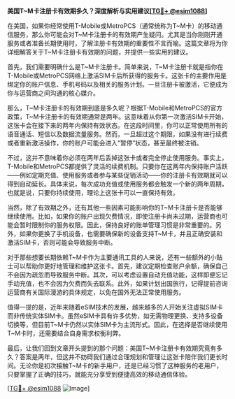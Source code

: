 **美国T~M卡注册卡有效期多久？深度解析与实用建议[[TG💪+ @esim1088](https://t.me/s/esim1088)]**

在美国，如果你经常使用T-Mobile或MetroPCS（通常统称为T~M卡）的移动通信服务，那么你可能会对T~M卡注册卡的有效期产生疑问。尤其是当你刚刚开通服务或者准备长期使用时，了解注册卡有效期的重要性不言而喻。这篇文章将为你详细解答关于T~M卡注册卡有效期的问题，并提供一些实用的建议。

首先，我们需要明确什么是T~M卡注册卡。简单来说，T~M卡注册卡就是指你在T-Mobile或MetroPCS网络上激活SIM卡后所获得的服务卡。这张卡的主要作用是绑定你的账户信息、手机号码以及相关的服务计划。一旦注册卡被激活，它便成为你与运营商之间沟通的核心媒介。

那么，T~M卡注册卡的有效期到底是多久呢？根据T-Mobile和MetroPCS的官方政策，T~M卡注册卡的有效期通常是两年。这意味着从你第一次激活SIM卡开始，这张卡会在接下来的两年内保持有效状态。在这段时间里，你可以正常使用所有的语音通话、短信以及数据流量服务。然而，一旦超过这个期限，如果没有进行续费或者重新激活操作，你的账户可能会进入“暂停”状态，甚至最终被注销。

不过，这并不意味着你必须在两年后丢掉这张卡或者完全停止使用服务。事实上，T-Mobile和MetroPCS都提供了灵活的续费机制。只要你在这两年内保持账户活跃——例如定期充值、使用服务或者参与某些促销活动——你的注册卡有效期就可以得到自动延长。具体来说，每次成功充值或使用服务都会触发一个新的两年周期，也就是说，只要你持续使用，理论上这张卡可以一直保持有效。

当然，除了有效期之外，还有其他一些因素可能影响你的T~M卡注册卡是否能够继续使用。比如，如果你的账户出现欠费情况，即使注册卡尚未过期，运营商也可能会暂时限制你的服务权限。因此，保持良好的账单管理习惯是非常重要的。另外，如果你更换了手机设备，也需要确保新的设备支持T~M卡，并且正确安装和激活SIM卡，否则可能会导致服务中断。

对于那些想要长期依赖T~M卡作为主要通讯工具的人来说，还有一些额外的小贴士可以帮助你更好地管理和维护这张卡。首先，建议定期检查账户余额，确保自己不会因为疏忽而导致服务中断。其次，可以考虑设置自动充值功能，这样即便忘记手动充值，也不会因为欠费而失去联系。此外，如果计划出国旅行，记得提前咨询运营商有关国际漫游的具体规定，以免在国外无法正常使用服务。

值得一提的是，近年来随着eSIM技术的发展，越来越多的人开始关注虚拟SIM卡而非传统实体SIM卡。虽然eSIM卡具有许多优势，如无需物理更换、支持多设备切换等，但目前T~M卡仍然以实体SIM卡为主流形式。因此，在选择是否继续使用T~M卡时，还需要结合自身需求权衡利弊。

最后，让我们回到文章开头提到的那个问题：美国T~M卡注册卡有效期究竟有多久？答案是两年，但这并不妨碍我们通过合理规划和管理让这张卡陪伴我们更长时间。无论你是初次接触T~M卡的新手用户，还是已经习惯了这种服务的老用户，只要掌握了正确的技巧，就能充分享受到便捷高效的移动通信体验。

[[TG💪+ @esim1088](https://t.me/s/esim1088) ![Image](https://i.postimg.cc/4NQfJmqS/Snipaste-2025-05-13-00-14-12.png)]